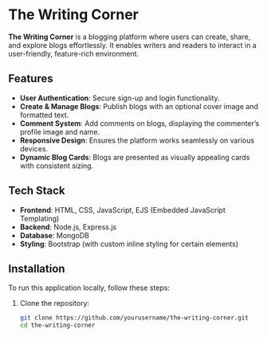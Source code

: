 # The Writing Corner

**The Writing Corner** is a blogging platform where users can create, share, and explore blogs effortlessly. It enables writers and readers to interact in a user-friendly, feature-rich environment. 

## Features

- **User Authentication**: Secure sign-up and login functionality.
- **Create & Manage Blogs**: Publish blogs with an optional cover image and formatted text.
- **Comment System**: Add comments on blogs, displaying the commenter’s profile image and name.
- **Responsive Design**: Ensures the platform works seamlessly on various devices.
- **Dynamic Blog Cards**: Blogs are presented as visually appealing cards with consistent sizing.
  
## Tech Stack

- **Frontend**: HTML, CSS, JavaScript, EJS (Embedded JavaScript Templating)
- **Backend**: Node.js, Express.js
- **Database**: MongoDB
- **Styling**: Bootstrap (with custom inline styling for certain elements)

## Installation

To run this application locally, follow these steps:

1. Clone the repository:
   ```bash
   git clone https://github.com/yourusername/the-writing-corner.git
   cd the-writing-corner
